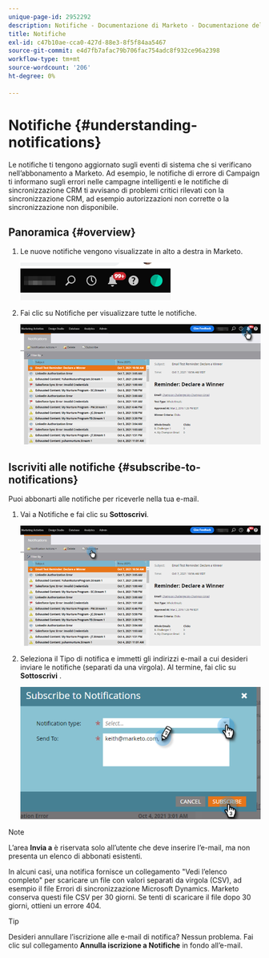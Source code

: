```yaml
---
unique-page-id: 2952292
description: Notifiche - Documentazione di Marketo - Documentazione del prodotto
title: Notifiche
exl-id: c47b10ae-cca0-427d-88e3-8f5f84aa5467
source-git-commit: e4d7fb7afac79b706fac754adc8f932ce96a2398
workflow-type: tm+mt
source-wordcount: '206'
ht-degree: 0%

---
```


# Notifiche {#understanding-notifications}

Le notifiche ti tengono aggiornato sugli eventi di sistema che si verificano nell’abbonamento a Marketo. Ad esempio, le notifiche di errore di Campaign ti informano sugli errori nelle campagne intelligenti e le notifiche di sincronizzazione CRM ti avvisano di problemi critici rilevati con la sincronizzazione CRM, ad esempio autorizzazioni non corrette o la sincronizzazione non disponibile.

## Panoramica {#overview}

1. Le nuove notifiche vengono visualizzate in alto a destra in Marketo.

   ![](assets/understanding-notifications-1.png)

1. Fai clic su Notifiche per visualizzare tutte le notifiche.

   ![](assets/understanding-notifications-2.png)

## Iscriviti alle notifiche {#subscribe-to-notifications}

Puoi abbonarti alle notifiche per riceverle nella tua e-mail.

1. Vai a Notifiche e fai clic su **Sottoscrivi**.

   ![](assets/understanding-notifications-3.png)

1. Seleziona il Tipo di notifica e immetti gli indirizzi e-mail a cui desideri inviare le notifiche (separati da una virgola). Al termine, fai clic su **Sottoscrivi** .

   ![](assets/understanding-notifications-4.png)

>[!NOTE]
>
>L’area **Invia a** è riservata solo all’utente che deve inserire l’e-mail, ma non presenta un elenco di abbonati esistenti.

In alcuni casi, una notifica fornisce un collegamento &quot;Vedi l’elenco completo&quot; per scaricare un file con valori separati da virgola (CSV), ad esempio il file Errori di sincronizzazione Microsoft Dynamics. Marketo conserva questi file CSV per 30 giorni. Se tenti di scaricare il file dopo 30 giorni, ottieni un errore 404.

>[!TIP]
>
>Desideri annullare l’iscrizione alle e-mail di notifica? Nessun problema. Fai clic sul collegamento **Annulla iscrizione a Notifiche** in fondo all’e-mail.
